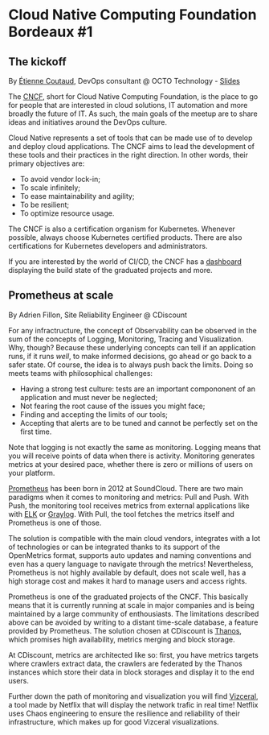# Cloud Native Computing Foundation Bordeaux  #1

## The kickoff
By [Étienne Coutaud](https://twitter.com/etiennecoutaud), DevOps consultant @ OCTO Technology - [Slides](https://speakerdeck.com/etiennecoutaud/presentation-de-la-cloud-native-computing-foundation)

The [CNCF](https://www.cncf.io/), short for Cloud Native Computing Foundation, is the place to go for people that are interested in cloud solutions, IT automation and more broadly the future of IT. As such, the main goals of the meetup are to share ideas and initiatives around the DevOps culture.

Cloud Native represents a set of tools that can be made use of to develop and deploy cloud applications. The CNCF aims to lead the development of these tools and their practices in the right direction. In other words, their primary objectives are:
- To avoid vendor lock-in;
- To scale infinitely;
- To ease maintainability and agility;
- To be resilient;
- To optimize resource usage.

The CNCF is also a certification organism for Kubernetes. Whenever possible, always choose Kubernetes certified products. There are also certifications for Kubernetes developers and administrators.

If you are interested by the world of CI/CD, the CNCF has a [dashboard](https://cncf.ci/) displaying the build state of the graduated projects and more.

## Prometheus at scale
By Adrien Fillon, Site Reliability Engineer @ CDiscount

For any infractructure, the concept of Observability can be observed in the sum of the concepts of Logging, Monitoring, Tracing and Visualization. Why, though? Because these underlying concepts can tell if an application runs, if it runs *well*, to make informed decisions, go ahead or go back to a safer state. Of course, the idea is to always push back the limits. Doing so meets teams with philosophical challenges:
- Having a strong test culture: tests are an important compononent of an application and must never be neglected;
- Not fearing the root cause of the issues you might face;
- Finding and accepting the limits of our tools;
- Accepting that alerts are to be tuned and cannot be perfectly set on the first time.

Note that logging is not exactly the same as monitoring. Logging means that you will receive points of data when there is activity. Monitoring generates metrics at your desired pace, whether there is zero or millions of users on your platform.

[Prometheus](https://prometheus.io/) has been born in 2012 at SoundCloud. There are two main paradigms when it comes to monitoring and metrics: Pull and Push. With Push, the monitoring tool receives metrics from external applications like with [ELK](https://www.elastic.co/elk-stack) or [Graylog](https://www.graylog.org/). With Pull, the tool fetches the metrics itself and Prometheus is one of those.

The solution is compatible with the main cloud vendors, integrates with a lot of technologies or can be integrated thanks to its support of the OpenMetrics format, supports auto updates and naming conventions and even has a query language to navigate through the metrics! Nevertheless, Prometheus is not highly available by default, does not scale well, has a high storage cost and makes it hard to manage users and access rights.

Prometheus is one of the graduated projects of the CNCF. This basically means that it is currently running at scale in major companies and is being maintained by a large community of enthousiasts. The limitations described above can be avoided by writing to a distant time-scale database, a feature provided by Prometheus. The solution chosen at CDiscount is [Thanos](https://improbable.io/games/blog/thanos-prometheus-at-scale), which promises high availability, metrics merging and block storage.

At CDiscount, metrics are architected like so: first, you have metrics targets where crawlers extract data, the crawlers are federated by the Thanos instances which store their data in block storages and display it to the end users.

Further down the path of monitoring and visualization you will find [Vizceral](https://github.com/Netflix/vizceral), a tool made by Netflix that will display the network trafic in real time! Netflix uses Chaos engineering to ensure the resilience and reliability of their infrastructure, which makes up for good Vizceral visualizations.
